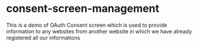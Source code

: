 # consent-screen-management
This is a demo of OAuth Consent screen which is used to provide information to any websites from another website in which we have already registered all our informations

